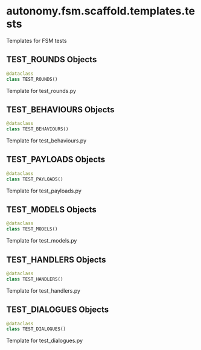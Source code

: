 <a id="autonomy.fsm.scaffold.templates.tests"></a>

# autonomy.fsm.scaffold.templates.tests

Templates for FSM tests

<a id="autonomy.fsm.scaffold.templates.tests.TEST_ROUNDS"></a>

## TEST`_`ROUNDS Objects

```python
@dataclass
class TEST_ROUNDS()
```

Template for test_rounds.py

<a id="autonomy.fsm.scaffold.templates.tests.TEST_BEHAVIOURS"></a>

## TEST`_`BEHAVIOURS Objects

```python
@dataclass
class TEST_BEHAVIOURS()
```

Template for test_behaviours.py

<a id="autonomy.fsm.scaffold.templates.tests.TEST_PAYLOADS"></a>

## TEST`_`PAYLOADS Objects

```python
@dataclass
class TEST_PAYLOADS()
```

Template for test_payloads.py

<a id="autonomy.fsm.scaffold.templates.tests.TEST_MODELS"></a>

## TEST`_`MODELS Objects

```python
@dataclass
class TEST_MODELS()
```

Template for test_models.py

<a id="autonomy.fsm.scaffold.templates.tests.TEST_HANDLERS"></a>

## TEST`_`HANDLERS Objects

```python
@dataclass
class TEST_HANDLERS()
```

Template for test_handlers.py

<a id="autonomy.fsm.scaffold.templates.tests.TEST_DIALOGUES"></a>

## TEST`_`DIALOGUES Objects

```python
@dataclass
class TEST_DIALOGUES()
```

Template for test_dialogues.py

